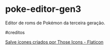 # poke-editor-gen3
Editor de roms de Pokémon da terceira geração. 

#creditos

<a href="https://www.flaticon.com/br/icones-gratis/salve" title="salve ícones">Salve ícones criados por Those Icons - Flaticon</a>
